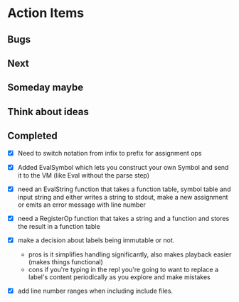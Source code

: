 
# Action Items

## Bugs

## Next

## Someday maybe

## Think about ideas

## Completed

+ [x] Need to switch notation from infix to prefix for assignment ops
+ [x] Added EvalSymbol which lets you construct your own Symbol and send it to the VM (like Eval without the parse step)
+ [x] need an EvalString function that takes a function table, symbol table and input string and either writes a string to stdout, make a new assignment or emits an error message with line number
+ [x] need a RegisterOp function that takes a string and a function and stores the result in a function table
+ [x] make a decision about labels being immutable or not.
    + pros is it simplifies handling significantly, also makes playback easier (makes things functional)
    + cons if you're typing in the repl you're going to want to replace a label's content periodically as you explore and make mistakes
+ [x] add line number ranges when including include files.

